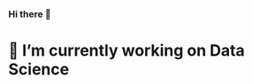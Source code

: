 ### Hi there 👋
# 🔭 I’m currently working on Data Science
<!--
**mihireshjoshi/mihireshjoshi** is a ✨ _special_ ✨ repository because its `README.md` (this file) appears on your GitHub profile.

Here are some ideas to get you started:


- 🌱 I’m currently learning Python, JavaScript, and various frameworks of these languages
- 👯 I’m looking to collaborate on ...
- 🤔 I’m looking for help with ...
- 💬 Ask me about ...
- 📫 How to reach me: mihireshsjoshi@gmail.com
- 😄 Pronouns: ...
- ⚡ Fun fact: ...
-->
